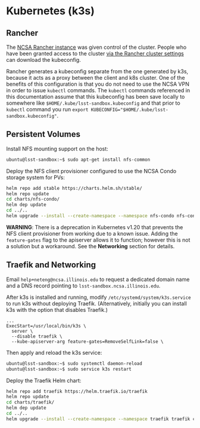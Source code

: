 Kubernetes (k3s)
==========================

Rancher
-------------------------------------

The [NCSA Rancher instance](https://gonzo-rancher.ncsa.illinois.edu) was given control of the cluster. People who have been granted access to the cluster [via the Rancher cluster settings](https://gonzo-rancher.ncsa.illinois.edu/dashboard/c/c-tlvqg/manager/provisioning.cattle.io.cluster/fleet-default/c-tlvqg?mode=edit) can download the kubeconfig.

Rancher generates a kubeconfig separate from the one generated by k3s, because it acts as a proxy between the client and k8s cluster. One of the benefits of this configuration is that you do not need to use the NCSA VPN in order to issue `kubectl` commands. The `kubectl` commands referenced in this documentation assume that this kubeconfig has been save locally to somewhere like `$HOME/.kube/lsst-sandbox.kubeconfig` and that prior to `kubectl` command you run `export KUBECONFIG="$HOME/.kube/lsst-sandbox.kubeconfig"`.

Persistent Volumes
-------------------------------------

Install NFS mounting support on the host:

```bash
ubuntu@lsst-sandbox:~$ sudo apt-get install nfs-common
```

Deploy the NFS client provisioner configured to use the NCSA Condo storage system for PVs:

```bash
helm repo add stable https://charts.helm.sh/stable/
helm repo update
cd charts/nfs-condo/
helm dep update
cd ../..
helm upgrade --install --create-namespace --namespace nfs-condo nfs-condo charts/nfs-condo
```

**WARNING**:
  There is a deprecation in Kubernetes v1.20 that prevents the NFS client provisioner from working due to a known issue. Adding the ``feature-gates`` flag to the apiserver allows it to function; however this is not a solution but a workaround. See the **Networking** section for details.
  
Traefik and Networking
-------------------------------------

Email `help+neteng@ncsa.illinois.edu` to request a dedicated domain name and a DNS record pointing to ``lsst-sandbox.ncsa.illinois.edu``.

After k3s is installed and running, modify ``/etc/systemd/system/k3s.service`` to run k3s without deploying Traefik. (Alternatively, initially you can install k3s with the option that disables Traefik.)

```plain
...
ExecStart=/usr/local/bin/k3s \
  server \
  --disable traefik \
  --kube-apiserver-arg feature-gates=RemoveSelfLink=false \
```

Then apply and reload the k3s service:

```bash
ubuntu@lsst-sandbox:~$ sudo systemctl daemon-reload
ubuntu@lsst-sandbox:~$ sudo service k3s restart
```

Deploy the Traefik Helm chart:

```bash
helm repo add traefik https://helm.traefik.io/traefik
helm repo update
cd charts/traefik/
helm dep update
cd ../..
helm upgrade --install --create-namespace --namespace traefik traefik charts/traefik
```
